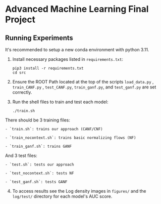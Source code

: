# Advanced Machine Learning Final Project

## Running Experiments

It's recommended to setup a new conda environment with python 3.11. 


1. Install necessary packages listed in `requirements.txt`:

    ```shell
    pip3 install -r requirements.txt
    cd src
    ```

2. Ensure the ROOT Path located at the top of the scripts `load_data.py` , `train_CANF.py` , `test_CANF.py`, `train_ganf.py`, and `test_ganf.py` are set correctly. 

3. Run the shell files to train and test each model:

    ```shell
    ./train.sh
    ```

There should be 3 training files:

    - `train.sh`: trains our approach (CANF/CNF)

    - `train_nocontext.sh`: trains basic normalizing flows (NF)

    - `train_ganf.sh`: trains GANF

And 3 test files:

    - `test.sh`: tests our approach

    - `test_nocontext.sh`: tests NF

    - `test_ganf.sh`: tests GANF

4. To access results see the Log density images in `figures/` and the `log/test/` directory for each model's AUC score.

